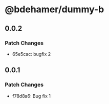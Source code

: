 # @bdehamer/dummy-b

## 0.0.2

### Patch Changes

- 65e5cac: bugfix 2

## 0.0.1

### Patch Changes

- f78d8a6: Bug fix 1
